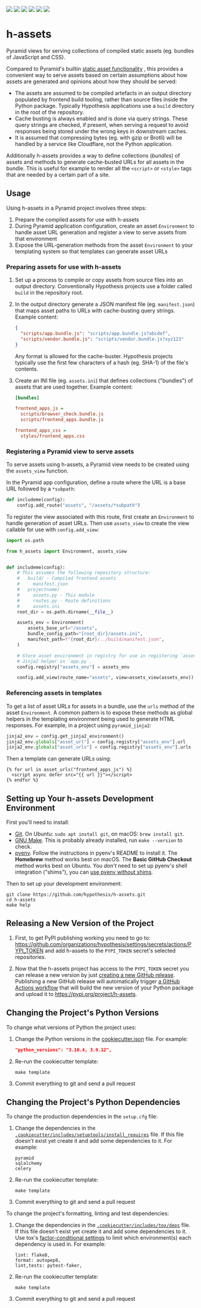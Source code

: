 <a href="https://github.com/hypothesis/h-assets/actions/workflows/ci.yml?query=branch%3Amain"><img src="https://img.shields.io/github/actions/workflow/status/hypothesis/h-assets/ci.yml?branch=main"></a>
<a href="https://pypi.org/project/h-assets"><img src="https://img.shields.io/pypi/v/h-assets"></a>
<a><img src="https://img.shields.io/badge/python-3.12 | 3.11 | 3.10 | 3.9 | 3.8-success"></a>
<a href="https://github.com/hypothesis/h-assets/blob/main/LICENSE"><img src="https://img.shields.io/badge/license-BSD--2--Clause-success"></a>
<a href="https://github.com/hypothesis/cookiecutters/tree/main/pypackage"><img src="https://img.shields.io/badge/cookiecutter-pypackage-success"></a>
<a href="https://black.readthedocs.io/en/stable/"><img src="https://img.shields.io/badge/code%20style-black-000000"></a>

# h-assets

Pyramid views for serving collections of compiled static assets (eg. bundles of JavaScript and CSS).

Compared to Pyramid's builtin [static asset
functionality](https://docs.pylonsproject.org/projects/pyramid/en/latest/narr/assets.html)
, this provides a convenient way to serve assets based on certain assumptions
about how assets are generated and opinions about how they should be served:

- The assets are assumed to be compiled artefacts in an output directory
  populated by frontend build tooling, rather than source files inside the
  Python package. Typically Hypothesis applications use a `build` directory in
  the root of the repository.
- Cache busting is always enabled and is done via query strings. These query
  strings are checked, if present, when serving a request to avoid responses
  being stored under the wrong keys in downstream caches.
- It is assumed that compressing bytes (eg. with gzip or Brotli) will be
  handled by a service like Cloudflare, not the Python application.

Additionally h-assets provides a way to define collections (_bundles_) of
assets and methods to generate cache-busted URLs for all assets in the bundle.
This is useful for example to render all the `<script>` or `<style>` tags that
are needed by a certain part of a site.

## Usage

Using h-assets in a Pyramid project involves three steps:

 1. Prepare the compiled assets for use with h-assets
 2. During Pyramid application configuration, create an asset `Environment`
    to handle asset URL generation and register a view to serve assets from that
    environment
 3. Expose the URL-generation methods from the asset `Environment` to your
    templating system so that templates can generate asset URLs

### Preparing assets for use with h-assets

1. Set up a process to compile or copy assets from source files into an
   output directory. Conventionally Hypothesis projects use a folder called
   `build` in the repository root.
2. In the output directory generate a JSON manifest file (eg. `manifest.json`)
    that maps asset paths to URLs with cache-busting query strings. Example content:

   ```json
   {
     "scripts/app.bundle.js": "scripts/app.bundle.js?abcdef",
     "scripts/vendor.bundle.js": "scripts/vendor.bundle.js?xyz123"
   }
   ```

   Any format is allowed for the cache-buster. Hypothesis projects typically use
   the first few characters of a hash (eg. SHA-1) of the file's contents.

3. Create an INI file (eg. `assets.ini`) that defines collections ("bundles")
   of assets that are used together. Example content:

   ```ini
   [bundles]

   frontend_apps_js =
     scripts/browser_check.bundle.js
     scripts/frontend_apps.bundle.js

   frontend_apps_css =
     styles/frontend_apps.css
   ```

### Registering a Pyramid view to serve assets

To serve assets using h-assets, a Pyramid view needs to be created using the
`assets_view` function.

In the Pyramid app configuration, define a route where the URL is a base URL
followed by a `*subpath`:

```py
def includeme(config):
    config.add_route("assets", "/assets/*subpath")
```

To register the view associated with this route, first create an `Environment`
to handle generation of asset URLs. Then use `assets_view` to create the view
callable for use with `config.add_view`:

```py
import os.path

from h_assets import Environment, assets_view


def includeme(config):
    # This assumes the following repository structure:
    #   build/ - Compiled frontend assets
    #     manifest.json
    #   projectname/
    #     assets.py - This module
    #     routes.py - Route definitions
    #     assets.ini
    root_dir = os.path.dirname(__file__)

    assets_env = Environment(
        assets_base_url="/assets",
        bundle_config_path="{root_dir}/assets.ini",
        manifest_path=f"{root_dir}/../build/manifest.json",
    )

    # Store asset environment in registry for use in registering `asset_urls`
    # Jinja2 helper in `app.py`.
    config.registry["assets_env"] = assets_env

    config.add_view(route_name="assets", view=assets_view(assets_env))
```

### Referencing assets in templates

To get a list of asset URLs for assets in a bundle, use the `urls` method of the
asset `Environment`. A common pattern is to expose these methods as global helpers
in the templating environment being used to generate HTML responses. For example,
in a project using `pyramid_jinja2`:

```py
jinja2_env = config.get_jinja2_environment()
jinja2_env.globals["asset_url"] = config.registry["assets_env"].url
jinja2_env.globals["asset_urls"] = config.registry["assets_env"].urls
```

Then a template can generate URLs using:

```jinja2
{% for url in asset_urls("frontend_apps_js") %}
  <script async defer src="{{ url }}"></script>
{% endfor %}
```

## Setting up Your h-assets Development Environment

First you'll need to install:

* [Git](https://git-scm.com/).
  On Ubuntu: `sudo apt install git`, on macOS: `brew install git`.
* [GNU Make](https://www.gnu.org/software/make/).
  This is probably already installed, run `make --version` to check.
* [pyenv](https://github.com/pyenv/pyenv).
  Follow the instructions in pyenv's README to install it.
  The **Homebrew** method works best on macOS.
  The **Basic GitHub Checkout** method works best on Ubuntu.
  You _don't_ need to set up pyenv's shell integration ("shims"), you can
  [use pyenv without shims](https://github.com/pyenv/pyenv#using-pyenv-without-shims).

Then to set up your development environment:

```terminal
git clone https://github.com/hypothesis/h-assets.git
cd h-assets
make help
```

## Releasing a New Version of the Project

1. First, to get PyPI publishing working you need to go to:
   <https://github.com/organizations/hypothesis/settings/secrets/actions/PYPI_TOKEN>
   and add h-assets to the `PYPI_TOKEN` secret's selected
   repositories.

2. Now that the h-assets project has access to the `PYPI_TOKEN` secret
   you can release a new version by just [creating a new GitHub release](https://docs.github.com/en/repositories/releasing-projects-on-github/managing-releases-in-a-repository).
   Publishing a new GitHub release will automatically trigger
   [a GitHub Actions workflow](.github/workflows/pypi.yml)
   that will build the new version of your Python package and upload it to
   <https://pypi.org/project/h-assets>.

## Changing the Project's Python Versions

To change what versions of Python the project uses:

1. Change the Python versions in the
   [cookiecutter.json](.cookiecutter/cookiecutter.json) file. For example:

   ```json
   "python_versions": "3.10.4, 3.9.12",
   ```

2. Re-run the cookiecutter template:

   ```terminal
   make template
   ```

3. Commit everything to git and send a pull request

## Changing the Project's Python Dependencies

To change the production dependencies in the `setup.cfg` file:

1. Change the dependencies in the [`.cookiecutter/includes/setuptools/install_requires`](.cookiecutter/includes/setuptools/install_requires) file.
   If this file doesn't exist yet create it and add some dependencies to it.
   For example:

   ```
   pyramid
   sqlalchemy
   celery
   ```

2. Re-run the cookiecutter template:

   ```terminal
   make template
   ```

3. Commit everything to git and send a pull request

To change the project's formatting, linting and test dependencies:

1. Change the dependencies in the [`.cookiecutter/includes/tox/deps`](.cookiecutter/includes/tox/deps) file.
   If this file doesn't exist yet create it and add some dependencies to it.
   Use tox's [factor-conditional settings](https://tox.wiki/en/latest/config.html#factors-and-factor-conditional-settings)
   to limit which environment(s) each dependency is used in.
   For example:

   ```
   lint: flake8,
   format: autopep8,
   lint,tests: pytest-faker,
   ```

2. Re-run the cookiecutter template:

   ```terminal
   make template
   ```

3. Commit everything to git and send a pull request
